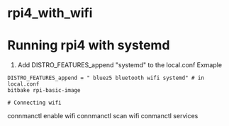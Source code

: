 # rpi4_with_wifi

# Running rpi4 with systemd
1. Add DISTRO_FEATURES_append "systemd" to the local.conf
Exmaple 
```
DISTRO_FEATURES_append = " bluez5 bluetooth wifi systemd" # in local.conf
bitbake rpi-basic-image

# Connecting wifi

```
connmanctl enable wifi
connmanctl scan wifi
conmanctl services
```